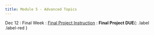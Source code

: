```yaml
---
title: Module 5 - Advanced Topics
---
```


Dec 12
: Final Week
    : [Final Project Instruction](#)
: **Final Project DUE**{: .label .label-red }



